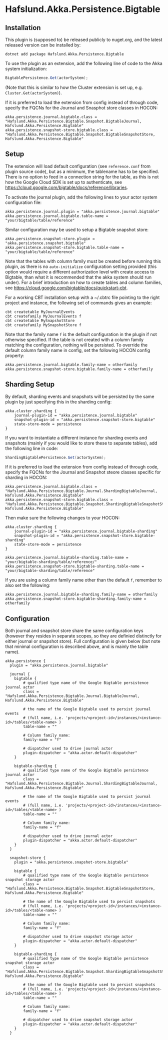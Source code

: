 # Hafslund.Akka.Persistence.Bigtable

## Installation
This plugin is (supposed to) be released publicly to nuget.org, and the latest released version can be installed by:
```CMD
dotnet add package Hafslund.Akka.Persistence.Bigtable
```

To use the plugin as an extension, add the following line of code to the Akka system initialization:
```C#
BigtablePersistence.Get(actorSystem);
```
(Note that this is similar to how the Cluster extension is set up, e.g. `Cluster.Get(actorSystem)`).

If it is preferred to load the extension from config instead of through code, specify the FQCNs for the Journal and Snasphot store classes in HOCON:

```HOCON
akka.persistence.journal.bigtable.class = "Hafslund.Akka.Persistence.Bigtable.Snapshot.BigtableJournal, Hafslund.Akka.Persistence.Bigtable"
akka.persistence.snapshot-store.bigtable.class = "Hafslund.Akka.Persistence.Bigtable.Snapshot.BigtableSnapshotStore, Hafslund.Akka.Persistence.Bigtable"
```

## Setup

The extension will load default configuration (see `reference.conf` from plugin source code), but as a minimum, the tablename has to be specified. There is no option to feed in a connection string for the table, as this is not how the Google Cloud SDK is set up to authenticate, see https://cloud.google.com/bigtable/docs/reference/libraries.

To activate the journal plugin, add the following lines to your actor system configuration file:
```HOCON
akka.persistence.journal.plugin = "akka.persistence.journal.bigtable"
akka.persistence.journal.bigtable.table-name = "your/bigtable/table/reference"
```

Similar configuration may be used to setup a Bigtable snapshot store:

```HOCON
akka.persistence.snapshot-store.plugin = "akka.persistence.snapshot.bigtable"
akka.persistence.snapshot-store.bigtable.table-name = "your/bigtable/table/reference"
```


Note that the tables with column family must be created before running this plugin, as there is no `auto-initialize` configuration setting provided (this option would require a different authorization level with create access to Bigtable, than what it is recommended that the akka system should run under). For a brief introduction on how to create tables and column families, see https://cloud.google.com/bigtable/docs/quickstart-cbt.

For a working CBT installation setup with a ~/.cbtrc file pointing to the right project and instance, the following set of commands gives an example:
```
cbt createtable MyJournalEvents
cbt createfamily MyJournalEvents f
cbt createtable MySnapshotStore
cbt createfamily MySnapshotStore f
```

Note that the family name `f` is the default configuration in the plugin if not otherwise specified. If the table is not created with a column family matching the configuration, nothing will be persisted. To override the default column family name in config, set the following HOCON config property:

```HOCON
akka.persistence.journal.bigtable.family-name = otherfamily
akka.persistence.snapshot-store.bigtable.family-name = otherfamily
```

## Sharding Setup

By default, sharding events and snapshots will be persisted by the same plugin by just specifying this in the sharding config:
```HOCON
akka.cluster.sharding {
	journal-plugin-id = "akka.persistence.journal.bigtable"
	snapshot-plugin-id = "akka.persistence.snapshot-store.bigtable"
	state-store-mode = persistence
}
```

If you want to instantiate a different instance for sharding events and snapshots (mainly if you would like to store these to separate tables), add the following line in code:
```C#
ShardingBigtablePersistence.Get(actorSystem);
```

If it is preferred to load the extension from config instead of through code, specify the FQCNs for the Journal and Snapshot steore classes specific for sharding in HOCON:

```HOCON
akka.persistence.journal.bigtable.class = "Hafslund.Akka.Persistence.Bigtable.Journal.ShardingBigtableJournal, Hafslund.Akka.Persistence.Bigtable"
akka.persistence.snapshot-store.bigtable.class = "Hafslund.Akka.Persistence.Bigtable.Snapshot.ShardingBigtableSnapshotStore, Hafslund.Akka.Persistence.Bigtable"
```


Then make sure the following changes to your HOCON:
```hocon
akka.cluster.sharding {
	journal-plugin-id = "akka.persistence.journal.bigtable-sharding"
	snapshot-plugin-id = "akka.persistence.snapshot-store.bigtable-sharding"
	state-store-mode = persistence
}

akka.persistence.journal.bigtable-sharding.table-name = "your/bigtable-sharding/table/reference/"
akka.persistence.snapshot-store.bigtable-sharding.table-name = "your/bigtable-sharding/table/reference"

```
If you are using a column family name other than the default `f`, remember to also set the following:

```hocon
akka.persistence.journal.bigtable-sharding.family-name = otherfamily
akka.persistence.snapshot-store.bigtable-sharding.family-name = otherfamily
```


## Configuration

Both journal and snapshot store share the same configuration keys (however they resides in separate scopes, so they are definied distinctly for either journal or snapshot store). Full configuration is given below (but note that minimal configuration is described above, and is mainly the table name).

```HOCON
akka.persistence {
  plugin = "akka.persistence.journal.bigtable"

  journal {
    bigtable {
	    # qualified type name of the Google Bigtable persistence journal actor
	    class = "Hafslund.Akka.Persistence.Bigtable.Journal.BigtableJournal, Hafslund.Akka.Persistence.Bigtable"

	    # the name of the Google Bigtable used to persist journal events
	    # (full name, i.e. 'projects/<project-id>/instances/<instance-id>/tables/<table-name> )
	    table-name = ""

	    # Column family name:
	    family-name = "f"

	    # dispatcher used to drive journal actor
	    plugin-dispatcher = "akka.actor.default-dispatcher"
    }

	bigtable-sharding {
	    # qualified type name of the Google Bigtable persistence journal actor
	    class = "Hafslund.Akka.Persistence.Bigtable.Journal.ShardingBigtableJournal, Hafslund.Akka.Persistence.Bigtable"

	    # the name of the Google Bigtable used to persist journal events
	    # (full name, i.e. 'projects/<project-id>/instances/<instance-id>/tables/<table-name> )
	    table-name = ""

	    # Column family name:
	    family-name = "f"
	    
	    # dispatcher used to drive journal actor
	    plugin-dispatcher = "akka.actor.default-dispatcher"
    }
  }  

  snapshot-store {
	plugin = "akka.persistence.snapshot-store.bigtable"
    
	bigtable {
	    # qualified type name of the Google Bigtable persistence snapshot storage actor
	    class = "Hafslund.Akka.Persistence.Bigtable.Snapshot.BigtableSnapshotStore, Hafslund.Akka.Persistence.Bigtable"

	    # the name of the Google Bigtable used to persist snapshots
	    # (full name, i.e. 'projects/<project-id>/instances/<instance-id>/tables/<table-name> )
	    table-name = ""
	    
	    # Column family name:
	    family-name = "f"

	    # dispatcher used to drive snapshot storage actor
	    plugin-dispatcher = "akka.actor.default-dispatcher"
    }

	bigtable-sharding {
	    # qualified type name of the Google Bigtable persistence snapshot storage actor
	    class = "Hafslund.Akka.Persistence.Bigtable.Snapshot.ShardingBigtableSnapshotStore, Hafslund.Akka.Persistence.Bigtable"

	    # the name of the Google Bigtable used to persist snapshots
	    # (full name, i.e. 'projects/<project-id>/instances/<instance-id>/tables/<table-name> )
	    table-name = ""

	    # Column family name:
	    family-name = "f"

	    # dispatcher used to drive snapshot storage actor
	    plugin-dispatcher = "akka.actor.default-dispatcher"
    }
  }
```